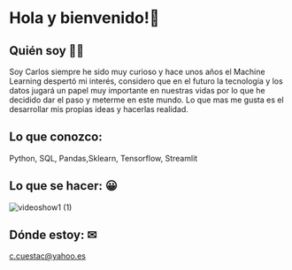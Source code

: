 # Hola y bienvenido!👋

## Quién soy 🧑‍🦱

Soy Carlos siempre he sido muy curioso y hace unos años el Machine Learning despertó mi interés, considero que en el futuro la tecnologia y los datos jugará un papel muy importante en nuestras vidas por lo que he decidido dar el paso y meterme en este mundo. 
Lo que mas me gusta es el desarrollar mis propias ideas y hacerlas realidad.


## Lo que conozco: 

Python, SQL, Pandas,Sklearn, Tensorflow, Streamlit


## Lo que se hacer: 😀

![videoshow1 (1)](https://user-images.githubusercontent.com/97036885/171567805-a56b193b-b546-4657-81f0-e663ed076eb2.gif)

## Dónde estoy: ✉ 

c.cuestac@yahoo.es





